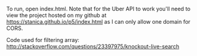 To run, open index.html. Note that for the Uber API to work you'll need to view the project hosted on my github at https://stanica.github.io/p5/index.html as I can only allow one domain for CORS. 


Code used for filtering array:
http://stackoverflow.com/questions/23397975/knockout-live-search